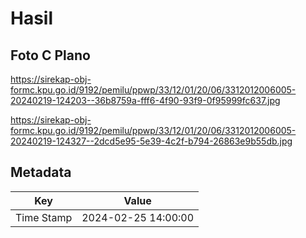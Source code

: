 # Hasil

## Foto C Plano

https://sirekap-obj-formc.kpu.go.id/9192/pemilu/ppwp/33/12/01/20/06/3312012006005-20240219-124203--36b8759a-fff6-4f90-93f9-0f95999fc637.jpg

https://sirekap-obj-formc.kpu.go.id/9192/pemilu/ppwp/33/12/01/20/06/3312012006005-20240219-124327--2dcd5e95-5e39-4c2f-b794-26863e9b55db.jpg


## Metadata

| Key        | Value               |
| ---------- | ------------------- |
| Time Stamp | 2024-02-25 14:00:00 |



